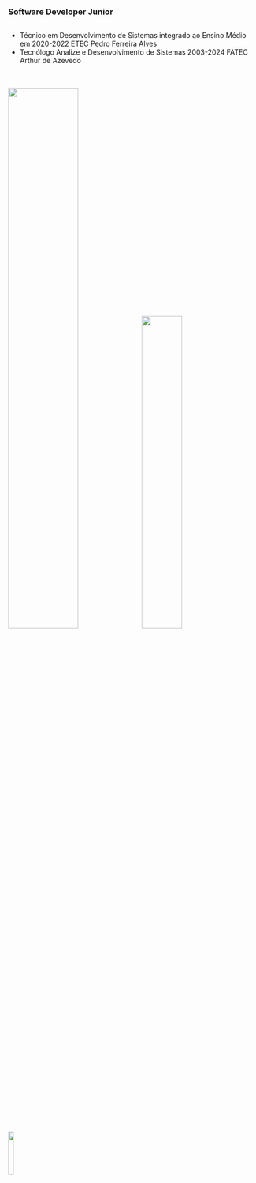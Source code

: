 ### Software Developer Junior

##

- Técnico em Desenvolvimento de Sistemas integrado ao Ensino Médio em 2020-2022 ETEC Pedro Ferreira Alves
- Tecnólogo Analize e Desenvolvimento de Sistemas 2003-2024 FATEC Arthur de Azevedo

##

<div>
<br>
  <img width="53%" src="https://github-readme-stats.vercel.app/api?username=murilo-ramalho&show_icons=true&count_private=true&theme=transparent">
  <img width="40.3%" src="https://github-readme-stats.vercel.app/api/top-langs/?username=murilo-ramalho&layout=compact&theme=transparent">
  
</div>

##

<br>
<div>
  <a href="https://br.linkedin.com/in/murilo-ramalho-da-mata-b162a3226"><img width="15%" src="https://img.shields.io/badge/LinkedIn-0077B5?style=for-the-badge&logo=linkedin&logoColor=white"></a>
</div>
